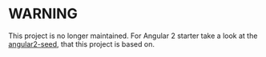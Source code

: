 # WARNING

This project is no longer maintained. For Angular 2 starter take a look at the [angular2-seed](https://github.com/mgechev/angular2-seed), that this project is based on.
